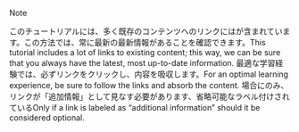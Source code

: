 > [!NOTE]
> <span data-ttu-id="bd495-101">このチュートリアルには、多く既存のコンテンツへのリンクにはが含まれています。この方法では、常に最新の最新情報があることを確認できます。</span><span class="sxs-lookup"><span data-stu-id="bd495-101">This tutorial includes a lot of links to existing content; this way, we can be sure that you always have the latest, most up-to-date information.</span></span> <span data-ttu-id="bd495-102">最適な学習経験では、必ずリンクをクリックし、内容を吸収します。</span><span class="sxs-lookup"><span data-stu-id="bd495-102">For an optimal learning experience, be sure to follow the links and absorb the content.</span></span> <span data-ttu-id="bd495-103">場合にのみ、リンクが「追加情報」として見なす必要があります、省略可能なラベル付けされている</span><span class="sxs-lookup"><span data-stu-id="bd495-103">Only if a link is labeled as “additional information” should it be considered optional.</span></span>